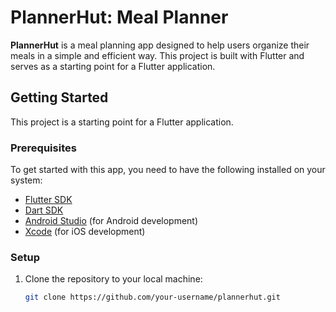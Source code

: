 # PlannerHut: Meal Planner

**PlannerHut** is a meal planning app designed to help users organize their meals in a simple and efficient way. This project is built with Flutter and serves as a starting point for a Flutter application.

## Getting Started

This project is a starting point for a Flutter application.

### Prerequisites

To get started with this app, you need to have the following installed on your system:

- [Flutter SDK](https://flutter.dev/docs/get-started/install)
- [Dart SDK](https://dart.dev/get-dart)
- [Android Studio](https://developer.android.com/studio) (for Android development)
- [Xcode](https://developer.apple.com/xcode/) (for iOS development)

### Setup

1. Clone the repository to your local machine:
   ```bash
   git clone https://github.com/your-username/plannerhut.git
